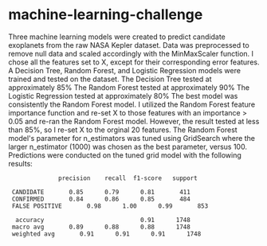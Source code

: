 # machine-learning-challenge
Three machine learning models were created to predict candidate exoplanets from the raw NASA Kepler dataset.
Data was preprocessed to remove null data and scaled accordingly with the MinMaxScaler function.
I chose all the features set to X, except for their corresponding error features.
A Decision Tree, Random Forest, and Logistic Regression models were trained and tested on the dataset.
The Decision Tree tested at approximately 85%
The Random Forest tested at approximately 90%
The Logistic Regression tested at approximately 80%
The best model was consistently the Random Forest model.
I utilized the Random Forest feature importance function and re-set X to those features with an importance > 0.05 and re-ran the Random Forest model. However, the result tested at less than 85%, so I re-set X to the orginal 20 features.
The Random Forest model's parameter for n_estimators was tuned using GridSearch where the larger n_estimator (1000) was chosen as the best parameter, versus 100.
Predictions were conducted on the tuned grid model with the following results:
 
 
                  precision    recall  f1-score   support

     CANDIDATE       0.85      0.79      0.81       411
     CONFIRMED       0.84      0.86      0.85       484
     FALSE POSITIVE       0.98      1.00      0.99       853

      accuracy                           0.91      1748
     macro avg       0.89      0.88      0.88      1748
     weighted avg       0.91      0.91      0.91      1748
